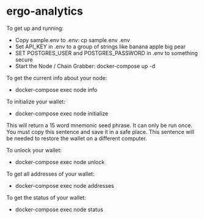 # ergo-analytics

To get up and running:
* Copy sample.env to .env: cp sample.env .env
* Set API_KEY in .env to a group of strings like banana apple big pear
* SET POSTGRES_USER and POSTGRES_PASSWORD in .env to something secure
* Start the Node / Chain Grabber: docker-compose up -d

To get the current info about your node:
* docker-compose exec node info

To initialize your wallet:
* docker-compose exec node initialize

This will return a 15 word mnemonic seed phrase. It can only be run once.  You must copy this sentence and save it in a safe place. This sentence will be needed to restore the wallet on a different computer.

To unlock your wallet:
* docker-compose exec node unlock

To get all addresses of your wallet:
* docker-compose exec node addresses

To get the status of your wallet:
* docker-compose exec node status
